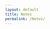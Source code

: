 ```yaml
---
layout: default
title: Notes
permalink: /Notes/
---
```


<style>
  body {
    background: url('https://i.natgeofe.com/n/c1ff6211-3fbe-4eb4-8cd0-28042964d1b7/60592.jpg?wp=1&w=1084.125&h=813.75') no-repeat center center fixed;
    background-size: cover;
  }
</style>
